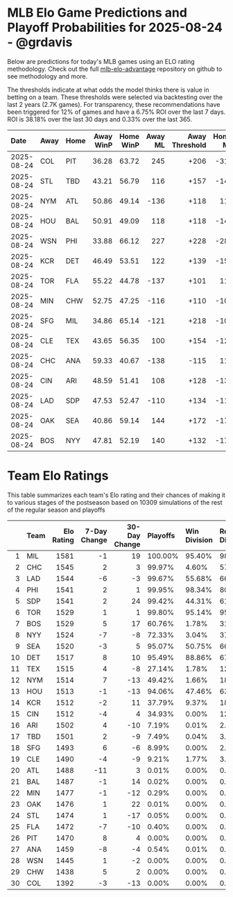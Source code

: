 # MLB Elo Game Predictions and Playoff Probabilities for 2025-08-24 - @grdavis
Below are predictions for today's MLB games using an ELO rating methodology. Check out the full [mlb-elo-advantage](https://github.com/grdavis/mlb-elo-advantage) repository on github to see methodology and more.

The thresholds indicate at what odds the model thinks there is value in betting on a team. These thresholds were selected via backtesting over the last 2 years (2.7K games). For transparency, these recommendations have been triggered for 12% of games and have a 6.75% ROI over the last 7 days. ROI is 38.18% over the last 30 days and 0.33% over the last 365.

| Date       | Away   | Home   |   Away WinP |   Home WinP |   Away ML |   Away Threshold |   Home ML |   Home Threshold |
|:-----------|:-------|:-------|------------:|------------:|----------:|-----------------:|----------:|-----------------:|
| 2025-08-24 | COL    | PIT    |       36.28 |       63.72 |       245 |             +206 |      -313 |             -135 |
| 2025-08-24 | STL    | TBD    |       43.21 |       56.79 |       116 |             +157 |      -141 |             -105 |
| 2025-08-24 | NYM    | ATL    |       50.86 |       49.14 |      -136 |             +118 |       112 |             +126 |
| 2025-08-24 | HOU    | BAL    |       50.91 |       49.09 |       118 |             +118 |      -144 |             +126 |
| 2025-08-24 | WSN    | PHI    |       33.88 |       66.12 |       227 |             +228 |      -287 |             -147 |
| 2025-08-24 | KCR    | DET    |       46.49 |       53.51 |       122 |             +139 |      -151 |             +107 |
| 2025-08-24 | TOR    | FLA    |       55.22 |       44.78 |      -137 |             +101 |       112 |             +148 |
| 2025-08-24 | MIN    | CHW    |       52.75 |       47.25 |      -116 |             +110 |      -105 |             +135 |
| 2025-08-24 | SFG    | MIL    |       34.86 |       65.14 |      -121 |             +218 |      -103 |             -142 |
| 2025-08-24 | CLE    | TEX    |       43.65 |       56.35 |       100 |             +154 |      -120 |             -103 |
| 2025-08-24 | CHC    | ANA    |       59.33 |       40.67 |      -138 |             -115 |       113 |             +173 |
| 2025-08-24 | CIN    | ARI    |       48.59 |       51.41 |       108 |             +128 |      -132 |             +116 |
| 2025-08-24 | LAD    | SDP    |       47.53 |       52.47 |      -110 |             +134 |      -113 |             +112 |
| 2025-08-24 | OAK    | SEA    |       40.86 |       59.14 |       144 |             +172 |      -176 |             -114 |
| 2025-08-24 | BOS    | NYY    |       47.81 |       52.19 |       140 |             +132 |      -176 |             +113 |

# Team Elo Ratings
This table summarizes each team's Elo rating and their chances of making it to various stages of the postseason based on 10309 simulations of the rest of the regular season and playoffs

|    | Team   |   Elo Rating |   7-Day Change |   30-Day Change | Playoffs   | Win Division   | Reach Div. Rd.   | Reach CS   | Reach WS   | Win WS   |
|---:|:-------|-------------:|---------------:|----------------:|:-----------|:---------------|:-----------------|:-----------|:-----------|:---------|
|  1 | MIL    |         1581 |             -1 |              19 | 100.00%    | 95.40%         | 98.43%           | 64.14%     | 44.65%     | 33.46%   |
|  2 | CHC    |         1545 |              2 |               3 | 99.97%     | 4.60%          | 57.77%           | 21.03%     | 10.94%     | 6.38%    |
|  3 | LAD    |         1544 |             -6 |              -3 | 99.67%     | 55.68%         | 66.11%           | 32.20%     | 13.68%     | 8.47%    |
|  4 | PHI    |         1541 |              2 |               1 | 99.95%     | 98.34%         | 80.45%           | 40.83%     | 15.46%     | 9.07%    |
|  5 | SDP    |         1541 |              2 |              24 | 99.42%     | 44.31%         | 61.24%           | 28.53%     | 11.66%     | 6.91%    |
|  6 | TOR    |         1529 |              1 |               1 | 99.80%     | 95.14%         | 95.41%           | 51.54%     | 28.78%     | 10.61%   |
|  7 | BOS    |         1529 |              5 |              17 | 60.76%     | 1.78%          | 31.21%           | 15.60%     | 8.69%      | 3.20%    |
|  8 | NYY    |         1524 |             -7 |              -8 | 72.33%     | 3.04%          | 37.66%           | 18.51%     | 9.41%      | 2.96%    |
|  9 | SEA    |         1520 |             -3 |               5 | 95.07%     | 50.75%         | 66.16%           | 32.75%     | 15.57%     | 5.39%    |
| 10 | DET    |         1517 |              8 |              10 | 95.49%     | 88.86%         | 67.80%           | 33.58%     | 15.55%     | 5.25%    |
| 11 | TEX    |         1515 |              4 |              -8 | 27.14%     | 1.78%          | 12.72%           | 6.09%      | 2.86%      | 0.71%    |
| 12 | NYM    |         1514 |              7 |             -13 | 49.42%     | 1.66%          | 18.12%           | 7.04%      | 2.03%      | 0.92%    |
| 13 | HOU    |         1513 |             -1 |             -13 | 94.06%     | 47.46%         | 63.48%           | 30.46%     | 13.81%     | 4.36%    |
| 14 | KCR    |         1512 |             -2 |              11 | 37.79%     | 9.37%          | 18.53%           | 8.76%      | 4.28%      | 1.34%    |
| 15 | CIN    |         1512 |             -4 |               4 | 34.93%     | 0.00%          | 12.57%           | 4.59%      | 1.24%      | 0.63%    |
| 16 | ARI    |         1502 |              4 |             -10 | 7.19%      | 0.01%          | 2.31%            | 0.72%      | 0.13%      | 0.04%    |
| 17 | TBD    |         1501 |              2 |              -9 | 7.49%      | 0.04%          | 3.07%            | 1.27%      | 0.52%      | 0.14%    |
| 18 | SFG    |         1493 |              6 |              -6 | 8.99%      | 0.00%          | 2.92%            | 0.92%      | 0.21%      | 0.04%    |
| 19 | CLE    |         1490 |             -4 |              -9 | 9.21%      | 1.77%          | 3.70%            | 1.36%      | 0.49%      | 0.13%    |
| 20 | ATL    |         1488 |            -11 |               3 | 0.01%      | 0.00%          | 0.00%            | 0.00%      | 0.00%      | 0.00%    |
| 21 | BAL    |         1487 |             -1 |              14 | 0.02%      | 0.00%          | 0.00%            | 0.00%      | 0.00%      | 0.00%    |
| 22 | MIN    |         1477 |             -1 |             -12 | 0.29%      | 0.00%          | 0.09%            | 0.03%      | 0.00%      | 0.00%    |
| 23 | OAK    |         1476 |              1 |              22 | 0.01%      | 0.00%          | 0.00%            | 0.00%      | 0.00%      | 0.00%    |
| 24 | STL    |         1474 |              1 |             -17 | 0.05%      | 0.00%          | 0.02%            | 0.01%      | 0.00%      | 0.00%    |
| 25 | FLA    |         1472 |             -7 |             -10 | 0.40%      | 0.00%          | 0.06%            | 0.00%      | 0.00%      | 0.00%    |
| 26 | PIT    |         1470 |              8 |               4 | 0.00%      | 0.00%          | 0.00%            | 0.00%      | 0.00%      | 0.00%    |
| 27 | ANA    |         1459 |             -8 |              -4 | 0.54%      | 0.01%          | 0.18%            | 0.06%      | 0.03%      | 0.01%    |
| 28 | WSN    |         1445 |              1 |              -2 | 0.00%      | 0.00%          | 0.00%            | 0.00%      | 0.00%      | 0.00%    |
| 29 | CHW    |         1438 |              5 |               2 | 0.00%      | 0.00%          | 0.00%            | 0.00%      | 0.00%      | 0.00%    |
| 30 | COL    |         1392 |             -3 |             -13 | 0.00%      | 0.00%          | 0.00%            | 0.00%      | 0.00%      | 0.00%    |